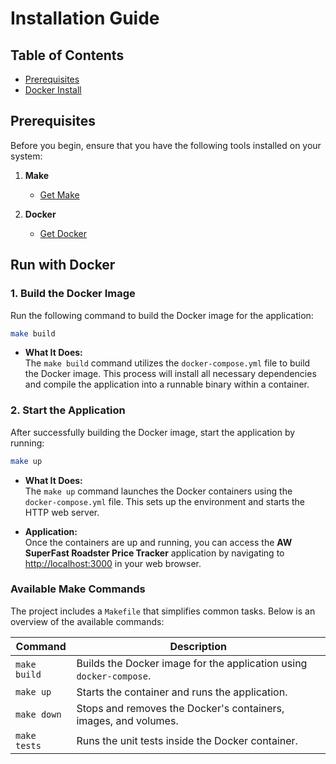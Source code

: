 # Installation Guide

## Table of Contents

- [Prerequisites](#prerequisites)
- [Docker Install](#run-with-docker)

## Prerequisites

Before you begin, ensure that you have the following tools installed on your system:

1. **Make**
    - [Get Make](https://www.gnu.org/software/make/)

2. **Docker**
    - [Get Docker](https://docs.docker.com/get-started/get-docker/)

## Run with Docker
### 1. Build the Docker Image

Run the following command to build the Docker image for the application:

```bash
make build
```

- **What It Does:**  
  The `make build` command utilizes the `docker-compose.yml` file to build the Docker image. This process will install all necessary dependencies and compile the application into a runnable binary within a container.

### 2. Start the Application

After successfully building the Docker image, start the application by running:

```bash
make up
```

- **What It Does:**  
  The `make up` command launches the Docker containers using the `docker-compose.yml` file. This sets up the environment and starts the HTTP web server.

- **Application:**  
  Once the containers are up and running, you can access the **AW SuperFast Roadster Price Tracker** application by navigating to [http://localhost:3000](http://localhost:3000) in your web browser.

### Available Make Commands

The project includes a `Makefile` that simplifies common tasks. Below is an overview of the available commands:

| Command | Description |
| ------- | ----------- |
| `make build` | Builds the Docker image for the application using `docker-compose`. |
| `make up` | Starts the container and runs the application. |
| `make down` | Stops and removes the Docker's containers, images, and volumes. |
| `make tests` | Runs the unit tests inside the Docker container. |
